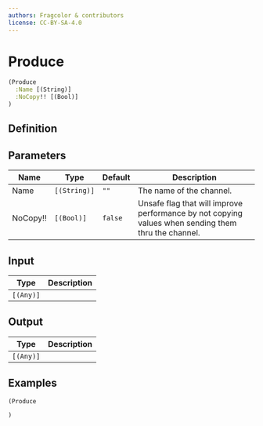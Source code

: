 ```yaml
---
authors: Fragcolor & contributors
license: CC-BY-SA-4.0
---
```



# Produce

```clojure
(Produce
  :Name [(String)]
  :NoCopy!! [(Bool)]
)
```


## Definition




## Parameters

| Name | Type | Default | Description |
|------|------|---------|-------------|
| Name | `[(String)]` | `""` | The name of the channel. |
| NoCopy!! | `[(Bool)]` | `false` | Unsafe flag that will improve performance by not copying values when sending them thru the channel. |


## Input

| Type | Description |
|------|-------------|
| `[(Any)]` |  |


## Output

| Type | Description |
|------|-------------|
| `[(Any)]` |  |


## Examples

```clojure
(Produce

)
```
